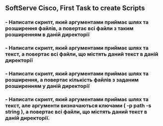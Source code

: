 ## SoftServe Cisco, First Task to create Scripts

### - Написати скрипт, який аргументами приймає шлях та розширення файлів, а повертає всі файли з таким розширенням в даній директорії						
						
### - Написати скрипт, який аргументами приймає шлях та текст, а повертає всі файли, що містять даний текст в даній директорії						
						
### - Написати скрипт, який аргументами приймає шлях та розширення, а повертає кількість файлів з заданим розширенням у даній директорії						
						
### - Написати скрипт, який аргументами приймає шлях та текст, але аргументи визначаються ключами ( -p path -s string ), а повертає всі файли, що містять даний текст в даній директорії.						


